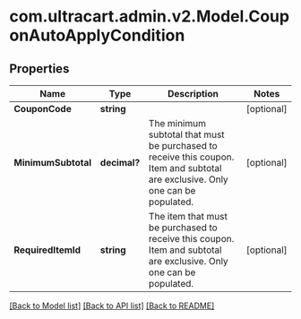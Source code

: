 # com.ultracart.admin.v2.Model.CouponAutoApplyCondition
## Properties

Name | Type | Description | Notes
------------ | ------------- | ------------- | -------------
**CouponCode** | **string** |  | [optional] 
**MinimumSubtotal** | **decimal?** | The minimum subtotal that must be purchased to receive this coupon. Item and subtotal are exclusive.  Only one can be populated. | [optional] 
**RequiredItemId** | **string** | The item that must be purchased to receive this coupon. Item and subtotal are exclusive.  Only one can be populated. | [optional] 


[[Back to Model list]](../README.md#documentation-for-models) [[Back to API list]](../README.md#documentation-for-api-endpoints) [[Back to README]](../README.md)

